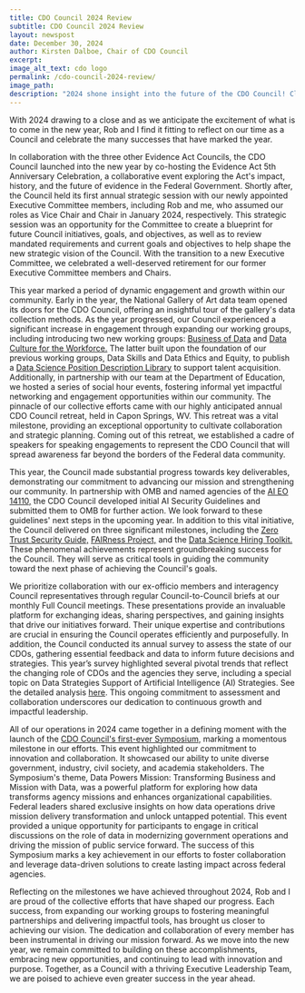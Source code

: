 ```yaml
---
title: CDO Council 2024 Review
subtitle: CDO Council 2024 Review
layout: newspost
date: December 30, 2024
author: Kirsten Dalboe, Chair of CDO Council
excerpt:
image_alt_text: cdo logo
permalink: /cdo-council-2024-review/
image_path:
description: "2024 shone insight into the future of the CDO Council! Click below for the comprehensive Year-In-Review message from our Chair, Kirsten Dalboe."
---
```

With 2024 drawing to a close and as we anticipate the excitement of what is to come in the new year, Rob and I find it fitting to reflect on our time as a Council and celebrate the many successes that have marked the year.

In collaboration with the three other Evidence Act Councils, the CDO Council launched into the new year by co-hosting the Evidence Act 5th Anniversary Celebration, a collaborative event exploring the Act's impact, history, and the future of evidence in the Federal Government. Shortly after, the Council held its first annual strategic session with our newly appointed Executive Committee members, including Rob and me, who assumed our roles as Vice Chair and Chair in January 2024, respectively. This strategic session was an opportunity for the Committee to create a blueprint for future Council initiatives, goals, and objectives, as well as to review mandated requirements and current goals and objectives to help shape the new strategic vision of the Council. With the transition to a new Executive Committee, we celebrated a well-deserved retirement for our former Executive Committee members and Chairs.

This year marked a period of dynamic engagement and growth within our community. Early in the year, the National Gallery of Art data team opened its doors for the CDO Council, offering an insightful tour of the gallery's data collection methods. As the year progressed, our Council experienced a significant increase in engagement through expanding our working groups, including introducing two new working groups: <a href="https://www.cdo.gov/business-of-data/" target="_blank">Business of Data</a> and <a href="https://www.cdo.gov/data-culture-for-the-workforce/" target="_blank">Data Culture for the Workforce.</a> The latter built upon the foundation of our previous working groups, Data Skills and Data Ethics and Equity, to publish a <a href="https://community.connect.gov/x/6Hcli" target="_blank">Data Science Position Description Library</a>
 to support talent acquisition. 
 Additionally, in partnership with our team at the Department of Education, we hosted a series of social hour events, fostering informal yet impactful networking and engagement opportunities within our community. The pinnacle of our collective efforts came with our highly anticipated annual CDO Council retreat, held in Capon Springs, WV. This retreat was a vital milestone, providing an exceptional opportunity to cultivate collaboration and strategic planning. Coming out of this retreat, we established a cadre of speakers for speaking engagements to represent the CDO Council that will spread awareness far beyond the borders of the Federal data community. 

This year, the Council made substantial progress towards key deliverables, demonstrating our commitment to advancing our mission and strengthening our community. In partnership with OMB and named agencies of the <a href="https://www.whitehouse.gov/briefing-room/presidential-actions/2023/10/30/executive-order-on-the-safe-secure-and-trustworthy-development-and-use-of-artificial-intelligence/" target="_blank">AI EO 14110,</a>
 the CDO Council developed initial AI Security Guidelines and submitted them to OMB for further action. We look forward to these guidelines' next steps in the upcoming year. In addition to this vital initiative, the Council delivered on three significant milestones, including the <a href="https://www.cio.gov/assets/files/Zero-Trust-Data-Security-Guide_Oct24-Final.pdf" target="_blank">Zero Trust Security Guide,</a> <a href="https://doi-do.github.io/dcat-us/" target="_blank">FAIRness Project,</a> and the <a href="https://resources.data.gov/assets/documents/CDO_Hiring_A_Data_Scientist_508.pdf" target="_blank">Data Science Hiring Toolkit.</a>
 These phenomenal achievements represent groundbreaking success for the Council. They will serve as critical tools in guiding the community toward the next phase of achieving the Council's goals.

We prioritize collaboration with our ex-officio members and interagency Council representatives through regular Council-to-Council briefs at our monthly Full Council meetings. These presentations provide an invaluable platform for exchanging ideas, sharing perspectives, and gaining insights that drive our initiatives forward. Their unique expertise and contributions are crucial in ensuring the Council operates efficiently and purposefully. In addition, the Council conducted its annual survey to assess the state of our CDOs, gathering essential feedback and data to inform future decisions and strategies. This year’s survey highlighted several pivotal trends that reflect the changing role of CDOs and the agencies they serve, including a special topic on Data Strategies Support of Artificial Intelligence (AI) Strategies. See the detailed analysis <a href="https://www.cdo.gov/cdo-council-2024-survey/" target="_blank">here</a>. This ongoing commitment to assessment and collaboration underscores our dedication to continuous growth and impactful leadership.

All of our operations in 2024 came together in a defining moment with the launch of the <a href="https://www.cdo.gov/cdo-council-2024-survey/" target="_blank">CDO Council's first-ever Symposium,</a> marking a momentous milestone in our efforts. This event highlighted our commitment to innovation and collaboration. It showcased our ability to unite diverse government, industry, civil society, and academia stakeholders. The Symposium's theme, Data Powers Mission: Transforming Business and Mission with Data, was a powerful platform for exploring how data transforms agency missions and enhances organizational capabilities. Federal leaders shared exclusive insights on how data operations drive mission delivery transformation and unlock untapped potential. This event provided a unique opportunity for participants to engage in critical discussions on the role of data in modernizing government operations and driving the mission of public service forward. The success of this Symposium marks a key achievement in our efforts to foster collaboration and leverage data-driven solutions to create lasting impact across federal agencies.

Reflecting on the milestones we have achieved throughout 2024, Rob and I are proud of the collective efforts that have shaped our progress. Each success, from expanding our working groups to fostering meaningful partnerships and delivering impactful tools, has brought us closer to achieving our vision. The dedication and collaboration of every member has been instrumental in driving our mission forward. As we move into the new year, we remain committed to building on these accomplishments, embracing new opportunities, and continuing to lead with innovation and purpose. Together, as a Council with a thriving Executive Leadership Team, we are poised to achieve even greater success in the year ahead.









